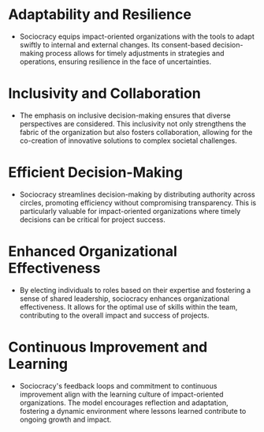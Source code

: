 # Adaptability and Resilience
- Sociocracy equips impact-oriented organizations with the tools to adapt swiftly to internal and external changes. Its consent-based decision-making process allows for timely adjustments in strategies and operations, ensuring resilience in the face of uncertainties.
# Inclusivity and Collaboration
- The emphasis on inclusive decision-making ensures that diverse perspectives are considered. This inclusivity not only strengthens the fabric of the organization but also fosters collaboration, allowing for the co-creation of innovative solutions to complex societal challenges.
# Efficient Decision-Making
- Sociocracy streamlines decision-making by distributing authority across circles, promoting efficiency without compromising transparency. This is particularly valuable for impact-oriented organizations where timely decisions can be critical for project success.
# Enhanced Organizational Effectiveness
- By electing individuals to roles based on their expertise and fostering a sense of shared leadership, sociocracy enhances organizational effectiveness. It allows for the optimal use of skills within the team, contributing to the overall impact and success of projects.
# Continuous Improvement and Learning
- Sociocracy's feedback loops and commitment to continuous improvement align with the learning culture of impact-oriented organizations. The model encourages reflection and adaptation, fostering a dynamic environment where lessons learned contribute to ongoing growth and impact.